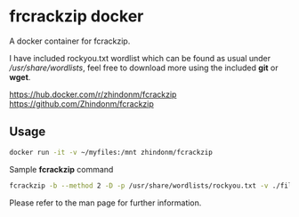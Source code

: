 # frcrackzip docker
A docker container for fcrackzip. 

I have included rockyou.txt wordlist which can be found as usual under */usr/share/wordlists*, 
feel free to download more using the included **git** or **wget**.

https://hub.docker.com/r/zhindonm/fcrackzip
https://github.com/Zhindonm/fcrackzip

## Usage

```sh
docker run -it -v ~/myfiles:/mnt zhindonm/fcrackzip
```

Sample **fcrackzip** command

```sh
fcrackzip -b --method 2 -D -p /usr/share/wordlists/rockyou.txt -v ./file.zip
```

Please refer to the man page for further information. 